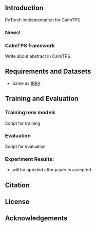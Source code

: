 ## Introduction
PyTorch implementation for CalmTPS

### News!




### CalmTPS framework
Write about abstract in CalmTPS



## Requirements and Datasets
- Same as [IRRA](https://github.com/anosorae/IRRA)


## Training and Evaluation

### Training new models

Script for training

### Evaluation
Script for evaluation

 

### Experiment Results:
 - will be updated after paper is accepted


## Citation


## License



## Acknowledgements


